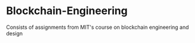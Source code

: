 # Blockchain-Engineering
Consists of assignments from MIT's course on blockchain engineering and design
